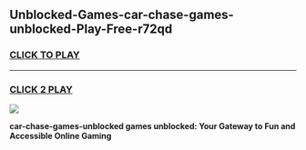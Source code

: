 
## Unblocked-Games-car-chase-games-unblocked-Play-Free-r72qd
<h3>
<a href="https://premium76.site?title=car-chase-games-unblocked&ref=18A1">CLICK TO PLAY</a></h3>
<hr>

<h3>
<a href="https://premium76.site?title=car-chase-games-unblocked&ref=18A1">CLICK 2 PLAY</a>
  
</h3>

<a href="https://premium76.site?title=car-chase-games-unblocked&ref=18A1"><img src="https://clearcache.store/games.png"></a>


**car-chase-games-unblocked games unblocked: Your Gateway to Fun and Accessible Online Gaming**
